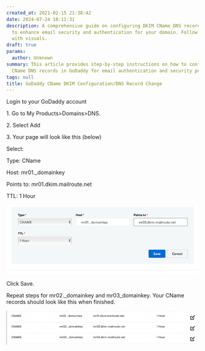 ```yaml
---
created_at: 2021-02-15 21:38:42
date: 2024-07-24 18:11:31
description: A comprehensive guide on configuring DKIM CName DNS records in GoDaddy
  to enhance email security and authentication for your domain. Follow the easy steps
  with visuals.
draft: true
params:
  author: Unknown
summary: This article provides step-by-step instructions on how to configure DKIM
  CName DNS records in GoDaddy for email authentication and security purposes.
tags: null
title: GoDaddy CName DKIM Configuration/DNS Record Change
---
```



Login to your GoDaddy account

1\. Go to My Products>Domains>DNS.

2\. Select Add

3\. Your page will look like this (below)

Select:

Type: CName

Host: mr01._domainkey

Points to: mr01.dkim.mailroute.net

TTL: 1 Hour

![mceclip0.png](mceclip0.png)

Click Save.

Repeat steps for mr02._domainkey and mr03_domainkey. Your CName records should
look like this when finished.

![mceclip1.png](mceclip1.png)

